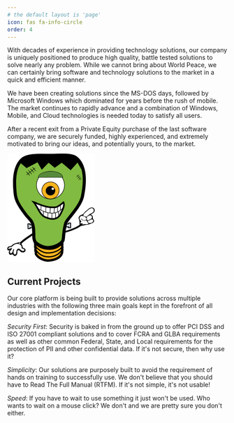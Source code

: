 ```yaml
---
# the default layout is 'page'
icon: fas fa-info-circle
order: 4
---
```

With decades of experience in providing technology solutions, our company is uniquely positioned to produce high quality, battle tested solutions to solve nearly any problem.  While we cannot bring about World Peace, we can certainly bring software and technology solutions to the market in a quick and efficient manner.​

We have been creating solutions since the MS-DOS days, followed by Microsoft Windows which dominated for years before the rush of mobile.  The market continues to rapidly advance and a combination of Windows, Mobile, and Cloud technologies is needed today to satisfy all users.  ​

After a recent exit from a Private Equity purchase of the last software company, we are securely funded, highly experienced, and extremely motivated to bring our ideas, and potentially yours, to the market.


![IdeaStein](/assets/img/Ideastein_200x248.png)


## Current Projects

Our core platform is being built to provide solutions across multiple industries with the following three main goals kept in the forefront of all design and implementation decisions:

*Security First*:  Security is baked in from the ground up to offer PCI DSS and ISO 27001 compliant solutions and to cover FCRA and GLBA requirements as well as other common Federal, State, and Local requirements for the protection of PII and other confidential data.  If it's not secure, then why use it?

*Simplicity*:  Our solutions are purposely built to avoid the requirement of hands on training to successfully use.  We don't believe that you should have to Read The Full Manual (RTFM).  If it's not simple, it's not usable!

*Speed*:  If you have to wait to use something it just won't be used.  Who wants to wait on a mouse click?  We don't and we are pretty sure you don't either.
​


